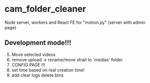 # cam_folder_cleaner
Node server, workers and React FE for "motion.py" (server with admin page)

## Development mode!!!

5. Move selected videos
9. remove upload -> rename/move strait to 'medias' folder
10. CONFIG PAGE !!!
11. set time based on real creation time!
12. add clear logs delete btns